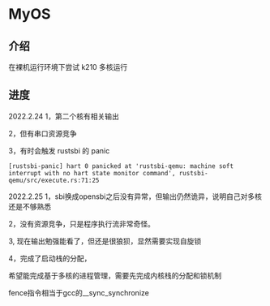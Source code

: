 # MyOS

## 介绍
在裸机运行环境下尝试 k210 多核运行


## 进度
2022.2.24
1，第二个核有相关输出

2，但有串口资源竞争

3，有时会触发 rustsbi 的 panic

```
[rustsbi-panic] hart 0 panicked at 'rustsbi-qemu: machine soft interrupt with no hart state monitor command', rustsbi-qemu/src/execute.rs:71:25
```

2022.2.25
1，sbi换成opensbi之后没有异常，但输出仍然诡异，说明自己对多核还是不够熟悉

2，没有资源竞争，只是程序执行流非常奇怪。

3, 现在输出勉强能看了，但还是很狼狈，显然需要实现自旋锁

4，完成了启动栈的分配，

希望能完成基于多核的进程管理，需要先完成内核栈的分配和锁机制

fence指令相当于gcc的__sync_synchronize
